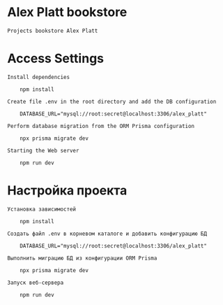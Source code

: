 # Alex Platt bookstore
    Projects bookstore Alex Platt


# Access Settings

    Install dependencies

        npm install

    Create file .env in the root directory and add the DB configuration

        DATABASE_URL="mysql://root:secret@localhost:3306/alex_platt"

    Perform database migration from the ORM Prisma configuration

        npx prisma migrate dev

    Starting the Web server

        npm run dev

# Настройка проекта

    Установка зависимостей

        npm install

    Создать файл .env в корневом каталоге и добавить конфигурацию БД

        DATABASE_URL="mysql://root:secret@localhost:3306/alex_platt"

    Выполнить миграцию БД из конфигурации ORM Prisma

        npx prisma migrate dev
        
    Запуск веб-сервера

        npm run dev